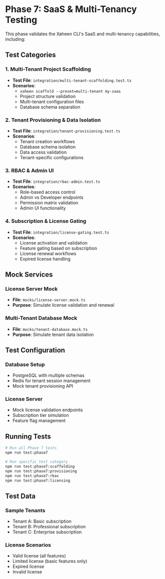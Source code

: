 # Phase 7: SaaS & Multi-Tenancy Testing

This phase validates the Xaheen CLI's SaaS and multi-tenancy capabilities, including:

## Test Categories

### 1. Multi-Tenant Project Scaffolding
- **Test File**: `integration/multi-tenant-scaffolding.test.ts`
- **Scenarios**: 
  - `xaheen scaffold --preset=multi-tenant my-saas`
  - Project structure validation
  - Multi-tenant configuration files
  - Database schema separation

### 2. Tenant Provisioning & Data Isolation
- **Test File**: `integration/tenant-provisioning.test.ts`
- **Scenarios**:
  - Tenant creation workflows
  - Database schema isolation
  - Data access validation
  - Tenant-specific configurations

### 3. RBAC & Admin UI
- **Test File**: `integration/rbac-admin.test.ts`
- **Scenarios**:
  - Role-based access control
  - Admin vs Developer endpoints
  - Permission matrix validation
  - Admin UI functionality

### 4. Subscription & License Gating
- **Test File**: `integration/license-gating.test.ts`
- **Scenarios**:
  - License activation and validation
  - Feature gating based on subscription
  - License renewal workflows
  - Expired license handling

## Mock Services

### License Server Mock
- **File**: `mocks/license-server.mock.ts`
- **Purpose**: Simulate license validation and renewal

### Multi-Tenant Database Mock
- **File**: `mocks/tenant-database.mock.ts`
- **Purpose**: Simulate tenant data isolation

## Test Configuration

### Database Setup
- PostgreSQL with multiple schemas
- Redis for tenant session management
- Mock tenant provisioning API

### License Server
- Mock license validation endpoints
- Subscription tier simulation
- Feature flag management

## Running Tests

```bash
# Run all Phase 7 tests
npm run test:phase7

# Run specific test category
npm run test:phase7:scaffolding
npm run test:phase7:provisioning
npm run test:phase7:rbac
npm run test:phase7:licensing
```

## Test Data

### Sample Tenants
- Tenant A: Basic subscription
- Tenant B: Professional subscription
- Tenant C: Enterprise subscription

### License Scenarios
- Valid license (all features)
- Limited license (basic features only)
- Expired license
- Invalid license